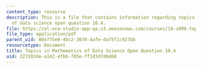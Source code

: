 ```yaml
---
content_type: resource
description: This is a file that contains information regarding topics in mathematics
  of data science open question 10.4.
file: https://ol-ocw-studio-app-qa.s3.amazonaws.com/courses/18-s096-topics-in-mathematics-of-data-science-fall-2015/227203dea1424fbb785eff1d3d7d6d68_MIT18_S096F15_Open10.4.pdf
file_type: application/pdf
parent_uid: 0de775e0-4bc2-3070-4afe-da75f1c927bb
resourcetype: Document
title: Topics in Mathematics of Data Science Open Question 10.4
uid: 227203de-a142-4fbb-785e-ff1d3d7d6d68
---
```

